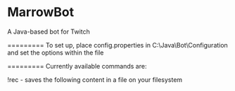MarrowBot
=========

A Java-based bot for Twitch

=========
To set up, place config.properties in C:\Java\Bot\Configuration and set the options within the file

=========
Currently available commands are:

!rec - saves the following content in a file on your filesystem
